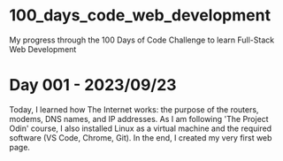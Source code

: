 # 100_days_code_web_development
My progress through the 100 Days of Code Challenge to learn Full-Stack Web Development

# Day 001 - 2023/09/23
Today, I learned how The Internet works: the purpose of the routers, modems, DNS names, and IP addresses. As I am following 'The Project Odin' course, I also installed Linux as a virtual machine and the required software (VS Code, Chrome, Git). In the end, I created my very first web page.
